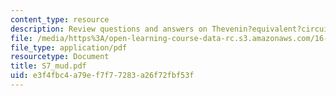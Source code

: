 ```yaml
---
content_type: resource
description: Review questions and answers on Thevenin?equivalent?circuit.
file: /media/https%3A/open-learning-course-data-rc.s3.amazonaws.com/16-01-unified-engineering-i-ii-iii-iv-fall-2005-spring-2006/e3f4fbc4a79ef7f77283a26f72fbf53f_S7_mud.pdf
file_type: application/pdf
resourcetype: Document
title: S7_mud.pdf
uid: e3f4fbc4-a79e-f7f7-7283-a26f72fbf53f
---
```

